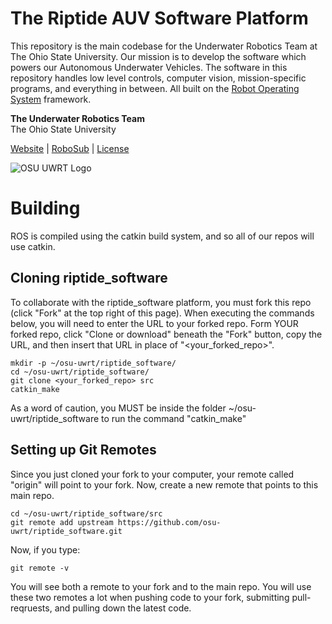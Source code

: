 The Riptide AUV Software Platform
=================================

This repository is the main codebase for the Underwater Robotics Team at The Ohio State University. Our mission is to develop the software which powers our Autonomous Underwater Vehicles. The software in this repository handles low level controls, computer vision, mission-specific programs, and everything in between. All built on the [Robot Operating System](http://www.ros.org/) framework.

**The Underwater Robotics Team**  
The Ohio State University

[Website](https://uwrt.engineering.osu.edu) | [RoboSub](https://www.auvsifoundation.org/competition/robosub) | [License](LICENSE)


![OSU UWRT Logo](logos/UWRT_Logo_small.png)

# Building
ROS is compiled using the catkin build system, and so all of our repos will use catkin. 

## Cloning riptide_software
To collaborate with the riptide_software platform, you must fork this repo (click "Fork" at the top right of this page). When executing the commands below, you will need to enter the URL to your forked repo. Form YOUR forked repo, click "Clone or download" beneath the "Fork" button, copy the URL, and then insert that URL in place of "<your_forked_repo>".
```
mkdir -p ~/osu-uwrt/riptide_software/
cd ~/osu-uwrt/riptide_software/
git clone <your_forked_repo> src
catkin_make
```
As a word of caution, you MUST be inside the folder ~/osu-uwrt/riptide_software to run the command "catkin_make"

## Setting up Git Remotes
Since you just cloned your fork to your computer, your remote called "origin" will point to your fork. Now, create a new remote that points to this main repo.
```
cd ~/osu-uwrt/riptide_software/src
git remote add upstream https://github.com/osu-uwrt/riptide_software.git
```

Now, if you type:
```
git remote -v
```
You will see both a remote to your fork and to the main repo. You will use these two remotes a lot when pushing code to your fork, submitting pull-reqruests, and pulling down the latest code.


